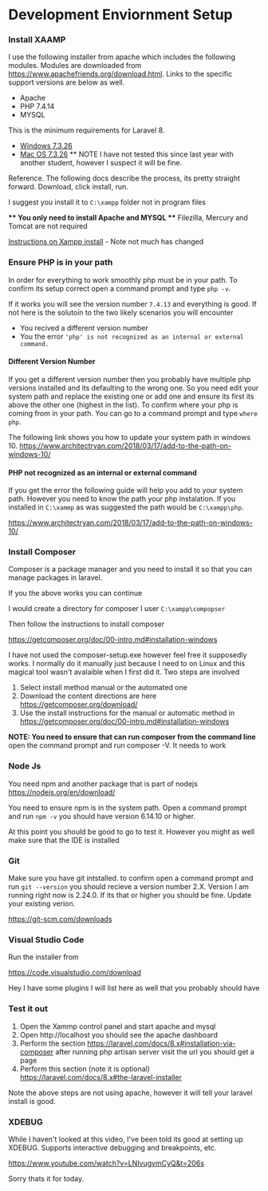 # Development Enviornment Setup

### Install XAAMP
I use the following installer from apache which includes the following modules. Modules are downloaded from https://www.apachefriends.org/download.html.   Links to the specific support versions are below as well.

* Apache
* PHP 7.4.14
* MYSQL

This is the minimum requirements for Laravel 8.

* [Windows 7.3.26](https://www.apachefriends.org/xampp-files/7.4.14/xampp-windows-x64-7.4.14-0-VC15-installer.exe)
* [Mac OS 7.3.26](https://www.apachefriends.org/xampp-files/7.4.14/xampp-osx-7.4.14-0-installer.dmg)   ** NOTE I have not tested this since last year with another student, however I suspect it will be fine.

Reference.   The following docs describe the process, its pretty straight forward.   Download, click install, run.

I suggest you install it to `C:\xampp` folder not in program files

__** You only need to install Apache and MYSQL **__
Filezilla, Mercury and Tomcat are not required

[Instructions on Xampp install](https://www.geeksforgeeks.org/how-to-install-xampp-on-windows/) - Note not much has changed

### Ensure PHP is in your path
In order for everything to work smoothly php must be in your path.
To confirm its setup correct open a command prompt and type `php -v`.

If it works you will see the version number `7.4.13` and everything is good.   If not here is the solutoin to the two likely scenarios you will encounter

* You recived a different version number
* You the error `'php' is not recognized as an internal or external command.`
  
#### Different Version Number  
If you get a  different version number then you  probably have multiple php versions installed and its defaulting to the wrong one.   So you need edit  your system path and replace the existing one or add one and ensure its first its above the other one (highest in the list).   To confirm where your php is coming from in your path.   You can go to a command prompt and type `where php`.   

The following link shows you how to update your system path in windows 10.
https://www.architectryan.com/2018/03/17/add-to-the-path-on-windows-10/

#### PHP not recognized as an internal or external command
If you get the error the following guide will help you add to your system path.   However you need to know the path your php instalation.  If you installed in `C:\xammp` as was suggested the path would be `C:\xampp\php`.

https://www.architectryan.com/2018/03/17/add-to-the-path-on-windows-10/


### Install Composer
Composer is a package manager and you need to install it so that you can manage packages in laravel.   

If you the above works you can continue

I would create a directory for composer I user
`C:\xampp\compopser`

Then follow the instructions to install composer

https://getcomposer.org/doc/00-intro.md#installation-windows

I have not used the composer-setup.exe however feel free it supposedly works.
I normally do it manually just because I need to on Linux and this magical tool wasn't avalaible when I first did it.  Two steps are involved
1.  Select install method manual or the automated one
2.  Download the content directions are here https://getcomposer.org/download/
3.  Use the install instructions for the manual or automatic method in https://getcomposer.org/doc/00-intro.md#installation-windows


__NOTE: You need to ensure that can run composer from the command line__
open the command prompt and run composer -V.  It needs to work 

### Node Js
You need npm and another package that is part of nodejs
https://nodejs.org/en/download/

You need to ensure npm is in the system path.
Open a command prompt and run `npm -v`  you should have version 6.14.10 or higher.

At this point you should be good to go to test it.
However you might as well make sure that the IDE is installed

### Git
Make sure you have git intstalled.  to confirm open a command prompt and run `git --version` you should recieve a version number 2.X.   Version I am running right now is 2.24.0.    If its that or higher you should be fine.
Update your existing verion.  

https://git-scm.com/downloads

### Visual Studio Code

Run the installer from

https://code.visualstudio.com/download

Hey I have some plugins I will list here as well that you probably should have

### Test it out

1. Open the Xammp control panel and start apache and mysql
2. Open http://localhost you should see the apache dashboard
3. Perform the section  https://laravel.com/docs/8.x#installation-via-composer    after running php artisan server  visit the url you should get a page
4. Perform this section (note it is optional) https://laravel.com/docs/8.x#the-laravel-installer

Note the above steps are not using apache, however it will tell your laravel install is good.

### XDEBUG

While I haven't looked at this video, I've been told its good at setting up XDEBUG.  Supports interactive debugging and breakpoints, etc.

https://www.youtube.com/watch?v=LNIvugvmCyQ&t=206s

Sorry thats it for today.


